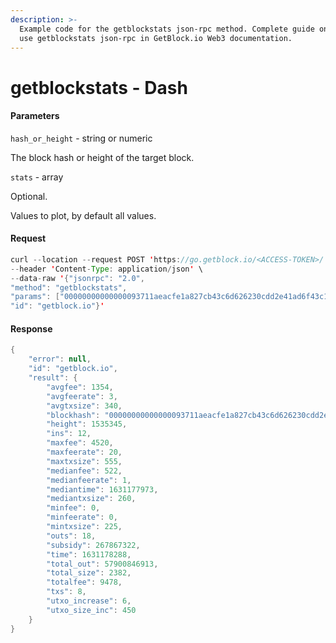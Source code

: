```yaml
---
description: >-
  Example code for the getblockstats json-rpc method. Сomplete guide on how to
  use getblockstats json-rpc in GetBlock.io Web3 documentation.
---
```


# getblockstats - Dash

#### Parameters

`hash_or_height` - string or numeric

The block hash or height of the target block.

`stats` - array

Optional.

Values to plot, by default all values.

#### Request

```java
curl --location --request POST 'https://go.getblock.io/<ACCESS-TOKEN>/' \
--header 'Content-Type: application/json' \
--data-raw '{"jsonrpc": "2.0",
"method": "getblockstats",
"params": ["00000000000000093711aeacfe1a827cb43c6d626230cdd2e41ad6f43c1e79d3", null],
"id": "getblock.io"}'
```

#### Response

```java
{
    "error": null,
    "id": "getblock.io",
    "result": {
        "avgfee": 1354,
        "avgfeerate": 3,
        "avgtxsize": 340,
        "blockhash": "00000000000000093711aeacfe1a827cb43c6d626230cdd2e41ad6f43c1e79d3",
        "height": 1535345,
        "ins": 12,
        "maxfee": 4520,
        "maxfeerate": 20,
        "maxtxsize": 555,
        "medianfee": 522,
        "medianfeerate": 1,
        "mediantime": 1631177973,
        "mediantxsize": 260,
        "minfee": 0,
        "minfeerate": 0,
        "mintxsize": 225,
        "outs": 18,
        "subsidy": 267867322,
        "time": 1631178288,
        "total_out": 57900846913,
        "total_size": 2382,
        "totalfee": 9478,
        "txs": 8,
        "utxo_increase": 6,
        "utxo_size_inc": 450
    }
}
```
